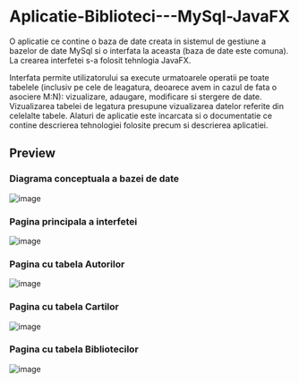 # Aplicatie-Biblioteci---MySql-JavaFX
O aplicatie ce contine o baza de date creata in sistemul de gestiune a bazelor de date MySql si o interfata la aceasta (baza de date este comuna). La crearea interfetei s-a folosit tehnlogia JavaFX. 

Interfata permite utilizatorului sa execute urmatoarele operatii pe toate tabelele (inclusiv pe cele de leagatura, deoarece avem in cazul de fata o asociere M:N): vizualizare, adaugare, modificare si stergere de date. Vizualizarea tabelei de legatura presupune vizualizarea datelor referite din celelalte tabele. 
Alaturi de aplicatie este incarcata si o documentatie ce contine descrierea tehnologiei folosite precum si descrierea aplicatiei.
## Preview
### Diagrama conceptuala a bazei de date
![image](https://user-images.githubusercontent.com/104580330/224134600-bc55adb0-22dd-41fa-8fdb-65de754441ea.png)
### Pagina principala a interfetei
![image](https://user-images.githubusercontent.com/104580330/224134717-8d2c1b04-b23e-40c0-94e7-1160602c897e.png)
### Pagina cu tabela Autorilor
![image](https://user-images.githubusercontent.com/104580330/224134850-719de40d-ac92-4e04-a30c-9f1d9050ae19.png)
### Pagina cu tabela Cartilor
![image](https://user-images.githubusercontent.com/104580330/224134954-84e56ec6-405a-4841-938d-3da6e77cd699.png)
### Pagina cu tabela Bibliotecilor
![image](https://user-images.githubusercontent.com/104580330/224135038-64d8c40d-a590-4ee3-9790-4b0ed50e0318.png)
